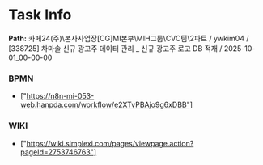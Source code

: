 # Task Info

**Path:** 카페24(주)\본사사업장\[CG]MI본부\MIH그룹\CVC팀\2파트 / ywkim04 / [338725] 차마솔 신규 광고주 데이터 관리 _ 신규 광고주 로고 DB 적재 / 2025-10-01_00-00-00

### BPMN
- ["https://n8n-mi-053-web.hanpda.com/workflow/e2XTvPBAjo9g6xDBB"]

### WIKI
- ["https://wiki.simplexi.com/pages/viewpage.action?pageId=2753746763"]

